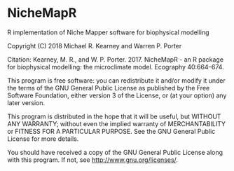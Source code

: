 # NicheMapR
R implementation of Niche Mapper software for biophysical modelling

Copyright (C) 2018  Michael R. Kearney and Warren P. Porter

Citation: Kearney, M. R., and W. P. Porter. 2017. NicheMapR - an R 
package for biophysical modelling: the microclimate model. Ecography 
40:664–674.


This program is free software: you can redistribute it and/or modify it 
under the terms of the GNU General Public License as published by the 
Free Software Foundation, either version 3 of the License, or (at your
option) any later version.

This program is distributed in the hope that it will be useful,
but WITHOUT ANY WARRANTY; without even the implied warranty of
MERCHANTABILITY or FITNESS FOR A PARTICULAR PURPOSE.  See the
GNU General Public License for more details.

You should have received a copy of the GNU General Public License
along with this program.  If not, see <http://www.gnu.org/licenses/>.
